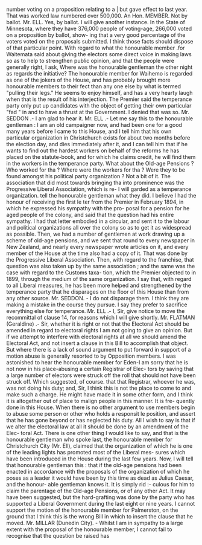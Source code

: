 number voting on a proposition relating to a | but gave effect to last year. That was worked law numbered over 500,000. An Hon. MEMBER. Not by ballot. Mr. ELL. Yes, by ballot. I will give another instance. In the State of Minnesota, where they have 376,000 people of voting-age, 266,000 voted on a proposition by ballot, show- ing that a very good percentage of the voters voted on the proposals submitted. I think those facts should dispose of that particular point. With regard to what the honourable member .for Waitemata said about giving the electors some direct voice in making laws so as to help to strengthen public opinion, and that the people were generally right, I ask, Where was the honourable gentleman the other night as regards the initiative? The honourable member for Waihemo is regarded as one of the jokers of the House, and has probably brought more honourable members to their fect than any one else by what is termed "pulling their legs." He seems to enjoy himself, and has a very hearty laugh when that is the result of his interjection. The Premier said the temperance party only put up candidates with the object of getting their own particular "fad " in and to have a thrust at the Government. I denied that was so. Mr. SEDDON .- I am glad to hear it. Mr. ELL .- Let me say this to the honourable gentleman : I am an old campaigner now, and had been one for a good many years before I came to this House, and I tell him that his own particular organization in Christchurch exists for about two months before the election day, and dies immediately after it, and I can tell him that if he wants to find out the hardest workers on behalf of the reforms he has placed on the statute-book, and for which he claims credit, he will find them in the workers in the temperance party. What about the Old-age Pensions ? Who worked for tha ? Where were the workers for tha ? Were they to be found amongst his political party organization ? Not a bit of it. The association that did most towards bringing tha into prominence was the Progressive Liberal Association, which is re- I will garded as a temperance organization. tell the honourable gentleman what they did. I believe I had the honour of receiving the first le ter from the Premier in February 1894, in which he expressed his sympathy with the pro- posal for a pension for he aged people of the colony, and said that the question had his entire sympathy. I had that letter embodied in a circular, and sent it to the labour and political organizations all over the colony so as to get it as widespread as possible. Then, we had a number of gentlemen at work drawing up a scheme of old-age pensions, and we sent that round to every newspaper in New Zealand, and nearly every newspaper wrote articles on it, and every member of the House at the time also had a copy of it. That was done by the Progressive Liberal Association. Then, with regard to the franchise, that question was also taken up by the same association ; and the same was the case with regard to the Customs taxa- tion, which the Premier objected to in 1899, through the medium of the same organization. I say that, with regard to all Liberal measures, he has been more helped and strengthened by the temperance party that he disparages on the floor of this House than from any other source. Mr. SEDDON. - I do not disparage them. I think they are making a mistake in the course they pursue. I say they prefer to sacrifice everything else for temperance. Mr. ELL .- I, Sir, give notice to move the recommittal of clause 14, for reasons which I will give shortly. Mr. FLATMAN (Geraldine) .- Sir, whether it is right or not that the Electoral Act should be amended in regard to electoral rights I am not going to give an opinion. But if we attempt to interfere with electoral rights at all we should amend the Electoral Act, and not insert a clause in this Bill to accomplish that object. But where there is a lack of sound argument to put forward in support of a motion abuse is generally resorted to by Opposition members. I was astonished to hear the honourable member for Eden-I am sorry that he is not now in his place-abusing a certain Registrar of Elec- tors by saving that a large number of electors were struck off the roll that should not have been struck off. Which suggested, of course. that that Registrar, whoever he was, was not doing his duty; and, Sir, I think this is not the place to come to and make such a charge. He might have made it in some other form, and I think it is altogether out of place to malign people in this manner. It is fre- quently done in this House. When there is no other argument to use members begin to abuse some person or other who holds a responsit le position, and assert that he has gone beyond or has neglected his duty. All I wish to say is that if we alter the electoral law at all it should be done by an amendment of the Elec- toral Act. There is one other thing I would like to say, and that is the honourable gentleman who spoke last, the honourable member for Christchurch City (Mr. Ell), claimed that the organization of which he is one of the leading lights has promoted most of the Liberal mes- sures which have been introduced in the House during the last few years. Now, I will tell that honourable gentleman this : that if the old-age pensions had been enacted in accordance with the proposals of the organization of which he poses as a leader it would have been by this time as dead as Julius Caesar, and the honour- able gentleman knows it. It is simply rid :- culous for him to claim the parentage of the Old-age Pensions, or of any other Act. It may have been suggested, but the hard-grafting was done by the party who has supported a Liberal Government during the last eight or nine years. I cannot support the motion of the honourable member for Palmerston, on the ground that I think this is the wrong Bill in which to insert the clause that he moved. Mr. MILLAR (Dunedin City). - Whilst I am in sympathy to a large extent with the proposal of the honourable member, I cannot fail to recognise that the question be raised has 